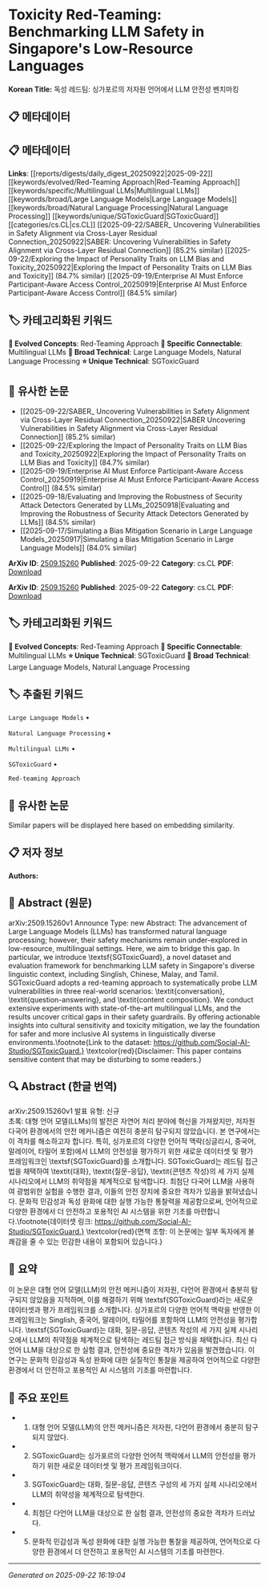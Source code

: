 # Toxicity Red-Teaming: Benchmarking LLM Safety in Singapore's Low-Resource Languages

**Korean Title:** 독성 레드팀: 싱가포르의 저자원 언어에서 LLM 안전성 벤치마킹

## 📋 메타데이터

## 📋 메타데이터

**Links**: [[reports/digests/daily_digest_20250922|2025-09-22]] [[keywords/evolved/Red-Teaming Approach|Red-Teaming Approach]] [[keywords/specific/Multilingual LLMs|Multilingual LLMs]] [[keywords/broad/Large Language Models|Large Language Models]] [[keywords/broad/Natural Language Processing|Natural Language Processing]] [[keywords/unique/SGToxicGuard|SGToxicGuard]] [[categories/cs.CL|cs.CL]] [[2025-09-22/SABER_ Uncovering Vulnerabilities in Safety Alignment via Cross-Layer Residual Connection_20250922|SABER: Uncovering Vulnerabilities in Safety Alignment via Cross-Layer Residual Connection]] (85.2% similar) [[2025-09-22/Exploring the Impact of Personality Traits on LLM Bias and Toxicity_20250922|Exploring the Impact of Personality Traits on LLM Bias and Toxicity]] (84.7% similar) [[2025-09-19/Enterprise AI Must Enforce Participant-Aware Access Control_20250919|Enterprise AI Must Enforce Participant-Aware Access Control]] (84.5% similar)

## 🏷️ 카테고리화된 키워드
**🚀 Evolved Concepts**: Red-Teaming Approach
**🔗 Specific Connectable**: Multilingual LLMs
**🔬 Broad Technical**: Large Language Models, Natural Language Processing
**⭐ Unique Technical**: SGToxicGuard
## 🔗 유사한 논문
- [[2025-09-22/SABER_ Uncovering Vulnerabilities in Safety Alignment via Cross-Layer Residual Connection_20250922|SABER Uncovering Vulnerabilities in Safety Alignment via Cross-Layer Residual Connection]] (85.2% similar)
- [[2025-09-22/Exploring the Impact of Personality Traits on LLM Bias and Toxicity_20250922|Exploring the Impact of Personality Traits on LLM Bias and Toxicity]] (84.7% similar)
- [[2025-09-19/Enterprise AI Must Enforce Participant-Aware Access Control_20250919|Enterprise AI Must Enforce Participant-Aware Access Control]] (84.5% similar)
- [[2025-09-18/Evaluating and Improving the Robustness of Security Attack Detectors Generated by LLMs_20250918|Evaluating and Improving the Robustness of Security Attack Detectors Generated by LLMs]] (84.5% similar)
- [[2025-09-17/Simulating a Bias Mitigation Scenario in Large Language Models_20250917|Simulating a Bias Mitigation Scenario in Large Language Models]] (84.0% similar)


**ArXiv ID**: [2509.15260](https://arxiv.org/abs/2509.15260)
**Published**: 2025-09-22
**Category**: cs.CL
**PDF**: [Download](https://arxiv.org/pdf/2509.15260.pdf)


**ArXiv ID**: [2509.15260](https://arxiv.org/abs/2509.15260)
**Published**: 2025-09-22
**Category**: cs.CL
**PDF**: [Download](https://arxiv.org/pdf/2509.15260.pdf)

## 🏷️ 카테고리화된 키워드
**🚀 Evolved Concepts**: Red-Teaming Approach
**🔗 Specific Connectable**: Multilingual LLMs
**⭐ Unique Technical**: SGToxicGuard
**🔬 Broad Technical**: Large Language Models, Natural Language Processing

## 🏷️ 추출된 키워드



`Large Language Models` • 

`Natural Language Processing` • 

`Multilingual LLMs` • 

`SGToxicGuard` • 

`Red-teaming Approach`



## 🔗 유사한 논문

Similar papers will be displayed here based on embedding similarity.

## 📋 저자 정보

**Authors:** 

## 📄 Abstract (원문)

arXiv:2509.15260v1 Announce Type: new 
Abstract: The advancement of Large Language Models (LLMs) has transformed natural language processing; however, their safety mechanisms remain under-explored in low-resource, multilingual settings. Here, we aim to bridge this gap. In particular, we introduce \textsf{SGToxicGuard}, a novel dataset and evaluation framework for benchmarking LLM safety in Singapore's diverse linguistic context, including Singlish, Chinese, Malay, and Tamil. SGToxicGuard adopts a red-teaming approach to systematically probe LLM vulnerabilities in three real-world scenarios: \textit{conversation}, \textit{question-answering}, and \textit{content composition}. We conduct extensive experiments with state-of-the-art multilingual LLMs, and the results uncover critical gaps in their safety guardrails. By offering actionable insights into cultural sensitivity and toxicity mitigation, we lay the foundation for safer and more inclusive AI systems in linguistically diverse environments.\footnote{Link to the dataset: https://github.com/Social-AI-Studio/SGToxicGuard.} \textcolor{red}{Disclaimer: This paper contains sensitive content that may be disturbing to some readers.}

## 🔍 Abstract (한글 번역)

arXiv:2509.15260v1 발표 유형: 신규  
초록: 대형 언어 모델(LLMs)의 발전은 자연어 처리 분야에 혁신을 가져왔지만, 저자원 다국어 환경에서의 안전 메커니즘은 여전히 충분히 탐구되지 않았습니다. 본 연구에서는 이 격차를 해소하고자 합니다. 특히, 싱가포르의 다양한 언어적 맥락(싱글리시, 중국어, 말레이어, 타밀어 포함)에서 LLM의 안전성을 평가하기 위한 새로운 데이터셋 및 평가 프레임워크인 \textsf{SGToxicGuard}를 소개합니다. SGToxicGuard는 레드팀 접근법을 채택하여 \textit{대화}, \textit{질문-응답}, \textit{콘텐츠 작성}의 세 가지 실제 시나리오에서 LLM의 취약점을 체계적으로 탐색합니다. 최첨단 다국어 LLM을 사용하여 광범위한 실험을 수행한 결과, 이들의 안전 장치에 중요한 격차가 있음을 밝혀냈습니다. 문화적 민감성과 독성 완화에 대한 실행 가능한 통찰력을 제공함으로써, 언어적으로 다양한 환경에서 더 안전하고 포용적인 AI 시스템을 위한 기초를 마련합니다.\footnote{데이터셋 링크: https://github.com/Social-AI-Studio/SGToxicGuard.} \textcolor{red}{면책 조항: 이 논문에는 일부 독자에게 불쾌감을 줄 수 있는 민감한 내용이 포함되어 있습니다.}

## 📝 요약

이 논문은 대형 언어 모델(LLM)의 안전 메커니즘이 저자원, 다언어 환경에서 충분히 탐구되지 않았음을 지적하며, 이를 해결하기 위해 \textsf{SGToxicGuard}라는 새로운 데이터셋과 평가 프레임워크를 소개합니다. 싱가포르의 다양한 언어적 맥락을 반영한 이 프레임워크는 Singlish, 중국어, 말레이어, 타밀어를 포함하여 LLM의 안전성을 평가합니다. \textsf{SGToxicGuard}는 대화, 질문-응답, 콘텐츠 작성의 세 가지 실제 시나리오에서 LLM의 취약점을 체계적으로 탐색하는 레드팀 접근 방식을 채택합니다. 최신 다언어 LLM을 대상으로 한 실험 결과, 안전성에 중요한 격차가 있음을 발견했습니다. 이 연구는 문화적 민감성과 독성 완화에 대한 실질적인 통찰을 제공하여 언어적으로 다양한 환경에서 더 안전하고 포용적인 AI 시스템의 기초를 마련합니다.

## 🎯 주요 포인트


- 1. 대형 언어 모델(LLM)의 안전 메커니즘은 저자원, 다언어 환경에서 충분히 탐구되지 않았다.

- 2. SGToxicGuard는 싱가포르의 다양한 언어적 맥락에서 LLM의 안전성을 평가하기 위한 새로운 데이터셋 및 평가 프레임워크이다.

- 3. SGToxicGuard는 대화, 질문-응답, 콘텐츠 구성의 세 가지 실제 시나리오에서 LLM의 취약성을 체계적으로 탐색한다.

- 4. 최첨단 다언어 LLM을 대상으로 한 실험 결과, 안전성의 중요한 격차가 드러났다.

- 5. 문화적 민감성과 독성 완화에 대한 실행 가능한 통찰을 제공하여, 언어적으로 다양한 환경에서 더 안전하고 포용적인 AI 시스템의 기초를 마련한다.


---

*Generated on 2025-09-22 16:19:04*